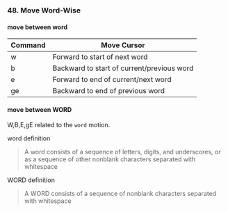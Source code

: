 ### 48. Move Word-Wise

#### move between word

|Command | Move Cursor|
|--------|------------|
|w | Forward to start of next word|
|b | Backward to start of current/previous word|
|e | Forward to end of current/next word|
|ge | Backward to end of previous word|

#### move between WORD

W,B,E,gE related to the `word` motion.

word definition
>A word consists of a sequence of letters, digits, and underscores, or as a sequence of other nonblank characters separated with whitespace

WORD definition
>A WORD consists of a sequence of nonblank characters separated with whitespace

